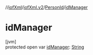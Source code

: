 //[iofXml](../../../index.md)/[iofXml.v2](../index.md)/[PersonId](index.md)/[idManager](id-manager.md)

# idManager

[jvm]\
protected open var [idManager](id-manager.md): [String](https://docs.oracle.com/javase/8/docs/api/java/lang/String.html)
